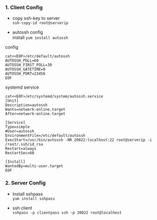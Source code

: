 ### 1. Client Config
- copy ssh-key to server  
`ssh-copy-id root@serverip`

- autossh config  
install
`yum install autossh`

config
```
cat<<EOF>/etc/default/autossh  
AUTOSSH_POLL=60
AUTOSSH_FIRST_POLL=30
AUTOSSH_GATETIME=0
AUTOSSH_PORT=23456
EOF
```
systemd service
```
cat<<EOF>/etc/systemd/system/autossh.service  
[Unit]
Description=autossh
Wants=network-online.target
After=network-online.target

[Service]
Type=simple
#User=autossh
EnvironmentFile=/etc/default/autossh
ExecStart=/usr/bin/autossh -NR 20022:localhost:22 root@serverip -i /root/.ssh/id_rsa
Restart=always
RestartSec=60

[Install]
WantedBy=multi-user.target
EOF
```

### 2. Server Config
- Install sshpass  
`yum install sshpass`

- ssh client  
`sshpass -p clientpass ssh -p 20022 root@localhost`
